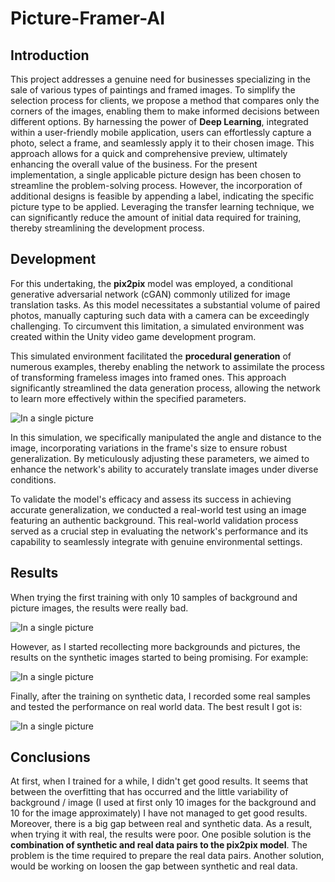 # Picture-Framer-AI

## Introduction
This project addresses a genuine need for businesses specializing in the sale of various types of paintings and framed images. To simplify the selection process for clients, we propose a method that compares only the corners of the images, enabling them to make informed decisions between different options.
By harnessing the power of **Deep Learning**, integrated within a user-friendly mobile application, users can effortlessly capture a photo, select a frame, and seamlessly apply it to their chosen image. This approach allows for a quick and comprehensive preview, ultimately enhancing the overall value of the business.
For the present implementation, a single applicable picture design has been chosen to streamline the problem-solving process. However, the incorporation of additional designs is feasible by appending a label, indicating the specific picture type to be applied. Leveraging the transfer learning technique, we can significantly reduce the amount of initial data required for training, thereby streamlining the development process.


## Development
For this undertaking, the **pix2pix** model was employed, a conditional generative adversarial network (cGAN) commonly utilized for image translation tasks. As this model necessitates a substantial volume of paired photos, manually capturing such data with a camera can be exceedingly challenging. To circumvent this limitation, a simulated environment was created within the Unity video game development program.

This simulated environment facilitated the **procedural generation** of numerous examples, thereby enabling the network to assimilate the process of transforming frameless images into framed ones. This approach significantly streamlined the data generation process, allowing the network to learn more effectively within the specified parameters.

![In a single picture](https://raw.githubusercontent.com/danielallhoff/Picture-Framer-AI/master/raw_images/synthetic_transformation.PNG)


In this simulation, we specifically manipulated the angle and distance to the image, incorporating variations in the frame's size to ensure robust generalization. By meticulously adjusting these parameters, we aimed to enhance the network's ability to accurately translate images under diverse conditions.

To validate the model's efficacy and assess its success in achieving accurate generalization, we conducted a real-world test using an image featuring an authentic background. This real-world validation process served as a crucial step in evaluating the network's performance and its capability to seamlessly integrate with genuine environmental settings.


## Results

When trying the first training with only 10 samples of background and picture images, the results were really bad.

![In a single picture](https://raw.githubusercontent.com/danielallhoff/Picture-Framer-AI/master/raw_images/first_results/0.png)

However, as I started recollecting more backgrounds and pictures, the results on the synthetic images started to being promising. For example:

![In a single picture](https://raw.githubusercontent.com/danielallhoff/Picture-Framer-AI/master/raw_images/synthetic_test_transformation.jpg)

Finally, after the training on synthetic data, I recorded some real samples and tested the performance on real world data. The best result I got is:

![In a single picture](https://raw.githubusercontent.com/danielallhoff/Picture-Framer-AI/master/raw_images/real_test_transformation.PNG)



## Conclusions
At first, when I trained for a while, I didn't get good results. It seems that between the overfitting that has occurred and the little variability of background / image (I used at first only 10 images for the background and 10 for the image approximately) I have not managed to get good results. Moreover, there is a big gap between real and synthetic data. As a result, when trying it with real, the results were poor. One posible solution is the **combination of synthetic and real data pairs to the pix2pix model**. The problem is the time required to prepare the real data pairs. Another solution, would be working on loosen the gap between synthetic and real data. 



